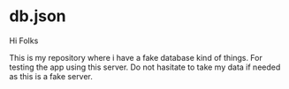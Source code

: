 # db.json

Hi Folks 

This is my repository where i have a fake database kind of things.
For testing the app using this server.
Do not hasitate to take my data if needed as this is a fake server.

